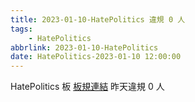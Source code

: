 ```yaml
---
title: 2023-01-10-HatePolitics 違規 0 人
tags:
    - HatePolitics
abbrlink: 2023-01-10-HatePolitics
date: HatePolitics-2023-01-10 12:00:00
---
```

HatePolitics 板 [板規連結](https://www.ptt.cc/bbs/HatePolitics/M.1617115262.A.D60.html)
昨天違規 0 人
